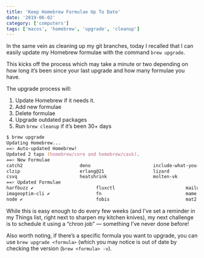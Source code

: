 ```yaml
---
title: 'Keep Homebrew Formulae Up To Date'
date: '2019-06-02'
category: ['computers']
tags: ['macos', 'homebrew', 'upgrade', 'cleanup']
---
```


In the same vein as cleaning up my git branches, today I recalled that I can easily update my Homebrew formulae with the command `brew upgrade`.

This kicks off the process which may take a minute or two depending on how long it’s been since your last upgrade and how many formulae you have.

The upgrade process will:

1. Update Homebrew if it needs it.
2. Add new formulae
3. Delete formulae
4. Upgrade outdated packages
5. Run `brew cleanup` if it’s been 30+ days

```zsh
$ brew upgrade
Updating Homebrew...
==> Auto-updated Homebrew!
Updated 2 taps (homebrew/core and homebrew/cask).
==> New Formulae
catch2                     deno                       include-what-you-use       pprint
clzip                      erlang@21                  lizard                     spice-gtk
csvq                       heatshrink                 molten-vk                  spirv-tools
==> Updated Formulae
harfbuzz ✔                       fluxctl                          mailutils                        raylib
imageoptim-cli ✔                 fn                               mame                             re2
node ✔                           fobis                            mat2                             rebar3
```

While this is easy enough to do every few weeks (and I’ve set a reminder in my Things list, right next to sharpen my kitchen knives), my next challenge is to schedule it using a “chron job” — something I’ve never done before!

Also worth noting, if there’s a specific formula you want to upgrade, you can use `brew upgrade <formula>` (which you may notice is out of date by checking the version (`brew <formula> -v`).
